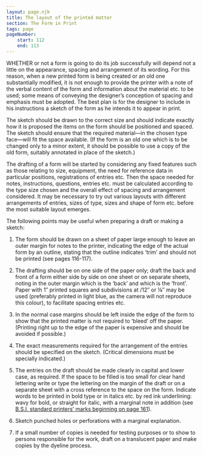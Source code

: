 ```yaml
---
layout: page.njk
title: The layout of the printed matter
section: The Form in Print
tags: page
pageNumber:
    start: 112
    end: 113
---
```


WHETHER or not a form is going to do its job successfully will depend not a little on
the appearance, spacing and arrangement of its wording. For this reason, when a new
printed form is being created or an old one substantially modified, it is not enough to
provide the printer with a note of the verbal content of the form and information
about the material etc. to be used; some means of conveying the designer’s conception
of spacing and emphasis must be adopted. The best plan is for the designer to include
in his instructions a sketch of the form as he intends it to appear in print.

The sketch should be drawn to the correct size and should indicate exactly how it is
proposed the items on the form should be positioned and spaced. The sketch should
ensure that the required material—in the chosen type face—will fit the space available. (If the form is an old one which is to be changed only to a minor extent, it should
be possible to use a copy of the old form, suitably annotated in place of the sketch.)

The drafting of a form will be started by considering any fixed features such as those
relating to size, equipment, the need for reference data in particular positions, registrations of entries etc. Then the space needed for notes, instructions, questions,
entries etc. must be calculated according to the type size chosen and the overall effect
of spacing and arrangement considered. It may be necessary to try out various layouts
with different arrangements of entries, sizes of type, sizes and shape of form etc. before
the most suitable layout emerges.

The following points may be useful when preparing a draft or making a sketch:

1. The form should be drawn on a sheet of paper large enough to leave an outer
margin for notes to the printer, indicating the edge of the actual form by an outline,
stating that the outline indicates ‘trim’ and should not be printed (see pages 116-117).

2. The drafting should be on one side of the paper only; draft the back and front
of a form either side by side on one sheet or on separate sheets, noting in the outer
margin which is the ‘back’ and which is the ‘front’. Paper with 1&Prime; printed squares and
subdivisions at /12&Prime; or &frac16;&Prime; may be used (preferably printed in light blue, as the camera
will not reproduce this colour), to facilitate spacing entries etc.

3. In the normal case margins should be left inside the edge of the form to show
that the printed matter is not required to ‘bleed’ off the paper. (Printing right up to
the edge of the paper is expensive and should be avoided if possible.)

4. The exact measurements required for the arrangement of the entries should
be specified on the sketch. (Critical dimensions must be specially indicated.)
5. The entries on the draft should be made clearly in capital and lower case, as
required. If the space to be filled is too small for clear hand lettering write or type the
lettering on the margin of the draft or on a separate sheet with a cross reference to the
space on the form. Indicate words to be printed in bold type or in italics etc. by red
ink underlining: wavy for bold, or straight for italic, with a marginal note in addition
(see [B.S.I. standard printers’ marks beginning on page 161](/table-of-symbols-for-proof-correction/)).

6. Sketch punched holes or perforations with a marginal explanation.

7. If a small number of copies is needed for testing purposes or to show to persons
responsible for the work, draft on a translucent paper and make copies by the dyeline
process.
